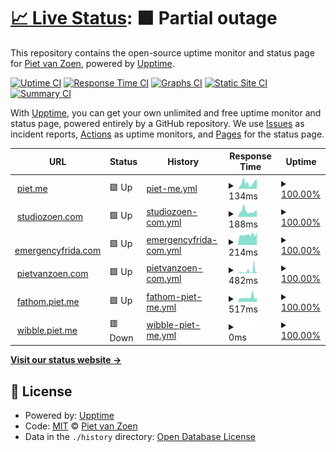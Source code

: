 # [📈 Live Status](https://pietvanzoen.github.io/upptime): <!--live status--> **🟧 Partial outage**

This repository contains the open-source uptime monitor and status page for [Piet van Zoen](https://piet.me), powered by [Upptime](https://github.com/upptime/upptime).

[![Uptime CI](https://github.com/pietvanzoen/upptime/workflows/Uptime%20CI/badge.svg)](https://github.com/upptime/upptime/actions?query=workflow%3A%22Uptime+CI%22)
[![Response Time CI](https://github.com/pietvanzoen/upptime/workflows/Response%20Time%20CI/badge.svg)](https://github.com/upptime/upptime/actions?query=workflow%3A%22Response+Time+CI%22)
[![Graphs CI](https://github.com/pietvanzoen/upptime/workflows/Graphs%20CI/badge.svg)](https://github.com/upptime/upptime/actions?query=workflow%3A%22Graphs+CI%22)
[![Static Site CI](https://github.com/pietvanzoen/upptime/workflows/Static%20Site%20CI/badge.svg)](https://github.com/upptime/upptime/actions?query=workflow%3A%22Static+Site+CI%22)
[![Summary CI](https://github.com/pietvanzoen/upptime/workflows/Summary%20CI/badge.svg)](https://github.com/upptime/upptime/actions?query=workflow%3A%22Summary+CI%22)

With [Upptime](https://upptime.js.org), you can get your own unlimited and free uptime monitor and status page, powered entirely by a GitHub repository. We use [Issues](https://github.com/pietvanzoen/upptime/issues) as incident reports, [Actions](https://github.com/pietvanzoen/upptime/actions) as uptime monitors, and [Pages](https://pietvanzoen.github.io/upptime) for the status page.

<!--start: status pages-->
<!-- This summary is generated by Upptime (https://github.com/upptime/upptime) -->
<!-- Do not edit this manually, your changes will be overwritten -->
<!-- prettier-ignore -->
| URL | Status | History | Response Time | Uptime |
| --- | ------ | ------- | ------------- | ------ |
| <img alt="" src="https://favicons.githubusercontent.com/piet.me" height="13"> [piet.me](https://piet.me/test) | 🟩 Up | [piet-me.yml](https://github.com/pietvanzoen/upptime/commits/HEAD/history/piet-me.yml) | <details><summary><img alt="Response time graph" src="./graphs/piet-me/response-time-week.png" height="20"> 134ms</summary><br><a href="https://pietvanzoen.github.io/upptime/history/piet-me"><img alt="Response time 137" src="https://img.shields.io/endpoint?url=https%3A%2F%2Fraw.githubusercontent.com%2Fpietvanzoen%2Fupptime%2FHEAD%2Fapi%2Fpiet-me%2Fresponse-time.json"></a><br><a href="https://pietvanzoen.github.io/upptime/history/piet-me"><img alt="24-hour response time 162" src="https://img.shields.io/endpoint?url=https%3A%2F%2Fraw.githubusercontent.com%2Fpietvanzoen%2Fupptime%2FHEAD%2Fapi%2Fpiet-me%2Fresponse-time-day.json"></a><br><a href="https://pietvanzoen.github.io/upptime/history/piet-me"><img alt="7-day response time 134" src="https://img.shields.io/endpoint?url=https%3A%2F%2Fraw.githubusercontent.com%2Fpietvanzoen%2Fupptime%2FHEAD%2Fapi%2Fpiet-me%2Fresponse-time-week.json"></a><br><a href="https://pietvanzoen.github.io/upptime/history/piet-me"><img alt="30-day response time 137" src="https://img.shields.io/endpoint?url=https%3A%2F%2Fraw.githubusercontent.com%2Fpietvanzoen%2Fupptime%2FHEAD%2Fapi%2Fpiet-me%2Fresponse-time-month.json"></a><br><a href="https://pietvanzoen.github.io/upptime/history/piet-me"><img alt="1-year response time 137" src="https://img.shields.io/endpoint?url=https%3A%2F%2Fraw.githubusercontent.com%2Fpietvanzoen%2Fupptime%2FHEAD%2Fapi%2Fpiet-me%2Fresponse-time-year.json"></a></details> | <details><summary><a href="https://pietvanzoen.github.io/upptime/history/piet-me">100.00%</a></summary><a href="https://pietvanzoen.github.io/upptime/history/piet-me"><img alt="All-time uptime 100.00%" src="https://img.shields.io/endpoint?url=https%3A%2F%2Fraw.githubusercontent.com%2Fpietvanzoen%2Fupptime%2FHEAD%2Fapi%2Fpiet-me%2Fuptime.json"></a><br><a href="https://pietvanzoen.github.io/upptime/history/piet-me"><img alt="24-hour uptime 100.00%" src="https://img.shields.io/endpoint?url=https%3A%2F%2Fraw.githubusercontent.com%2Fpietvanzoen%2Fupptime%2FHEAD%2Fapi%2Fpiet-me%2Fuptime-day.json"></a><br><a href="https://pietvanzoen.github.io/upptime/history/piet-me"><img alt="7-day uptime 100.00%" src="https://img.shields.io/endpoint?url=https%3A%2F%2Fraw.githubusercontent.com%2Fpietvanzoen%2Fupptime%2FHEAD%2Fapi%2Fpiet-me%2Fuptime-week.json"></a><br><a href="https://pietvanzoen.github.io/upptime/history/piet-me"><img alt="30-day uptime 100.00%" src="https://img.shields.io/endpoint?url=https%3A%2F%2Fraw.githubusercontent.com%2Fpietvanzoen%2Fupptime%2FHEAD%2Fapi%2Fpiet-me%2Fuptime-month.json"></a><br><a href="https://pietvanzoen.github.io/upptime/history/piet-me"><img alt="1-year uptime 100.00%" src="https://img.shields.io/endpoint?url=https%3A%2F%2Fraw.githubusercontent.com%2Fpietvanzoen%2Fupptime%2FHEAD%2Fapi%2Fpiet-me%2Fuptime-year.json"></a></details>
| <img alt="" src="https://favicons.githubusercontent.com/www.studiozoen.com" height="13"> [studiozoen.com](https://www.studiozoen.com) | 🟩 Up | [studiozoen-com.yml](https://github.com/pietvanzoen/upptime/commits/HEAD/history/studiozoen-com.yml) | <details><summary><img alt="Response time graph" src="./graphs/studiozoen-com/response-time-week.png" height="20"> 188ms</summary><br><a href="https://pietvanzoen.github.io/upptime/history/studiozoen-com"><img alt="Response time 195" src="https://img.shields.io/endpoint?url=https%3A%2F%2Fraw.githubusercontent.com%2Fpietvanzoen%2Fupptime%2FHEAD%2Fapi%2Fstudiozoen-com%2Fresponse-time.json"></a><br><a href="https://pietvanzoen.github.io/upptime/history/studiozoen-com"><img alt="24-hour response time 202" src="https://img.shields.io/endpoint?url=https%3A%2F%2Fraw.githubusercontent.com%2Fpietvanzoen%2Fupptime%2FHEAD%2Fapi%2Fstudiozoen-com%2Fresponse-time-day.json"></a><br><a href="https://pietvanzoen.github.io/upptime/history/studiozoen-com"><img alt="7-day response time 188" src="https://img.shields.io/endpoint?url=https%3A%2F%2Fraw.githubusercontent.com%2Fpietvanzoen%2Fupptime%2FHEAD%2Fapi%2Fstudiozoen-com%2Fresponse-time-week.json"></a><br><a href="https://pietvanzoen.github.io/upptime/history/studiozoen-com"><img alt="30-day response time 195" src="https://img.shields.io/endpoint?url=https%3A%2F%2Fraw.githubusercontent.com%2Fpietvanzoen%2Fupptime%2FHEAD%2Fapi%2Fstudiozoen-com%2Fresponse-time-month.json"></a><br><a href="https://pietvanzoen.github.io/upptime/history/studiozoen-com"><img alt="1-year response time 195" src="https://img.shields.io/endpoint?url=https%3A%2F%2Fraw.githubusercontent.com%2Fpietvanzoen%2Fupptime%2FHEAD%2Fapi%2Fstudiozoen-com%2Fresponse-time-year.json"></a></details> | <details><summary><a href="https://pietvanzoen.github.io/upptime/history/studiozoen-com">100.00%</a></summary><a href="https://pietvanzoen.github.io/upptime/history/studiozoen-com"><img alt="All-time uptime 100.00%" src="https://img.shields.io/endpoint?url=https%3A%2F%2Fraw.githubusercontent.com%2Fpietvanzoen%2Fupptime%2FHEAD%2Fapi%2Fstudiozoen-com%2Fuptime.json"></a><br><a href="https://pietvanzoen.github.io/upptime/history/studiozoen-com"><img alt="24-hour uptime 100.00%" src="https://img.shields.io/endpoint?url=https%3A%2F%2Fraw.githubusercontent.com%2Fpietvanzoen%2Fupptime%2FHEAD%2Fapi%2Fstudiozoen-com%2Fuptime-day.json"></a><br><a href="https://pietvanzoen.github.io/upptime/history/studiozoen-com"><img alt="7-day uptime 100.00%" src="https://img.shields.io/endpoint?url=https%3A%2F%2Fraw.githubusercontent.com%2Fpietvanzoen%2Fupptime%2FHEAD%2Fapi%2Fstudiozoen-com%2Fuptime-week.json"></a><br><a href="https://pietvanzoen.github.io/upptime/history/studiozoen-com"><img alt="30-day uptime 100.00%" src="https://img.shields.io/endpoint?url=https%3A%2F%2Fraw.githubusercontent.com%2Fpietvanzoen%2Fupptime%2FHEAD%2Fapi%2Fstudiozoen-com%2Fuptime-month.json"></a><br><a href="https://pietvanzoen.github.io/upptime/history/studiozoen-com"><img alt="1-year uptime 100.00%" src="https://img.shields.io/endpoint?url=https%3A%2F%2Fraw.githubusercontent.com%2Fpietvanzoen%2Fupptime%2FHEAD%2Fapi%2Fstudiozoen-com%2Fuptime-year.json"></a></details>
| <img alt="" src="https://favicons.githubusercontent.com/emergencyfrida.com" height="13"> [emergencyfrida.com](https://emergencyfrida.com/-/f6c41a8bfc) | 🟩 Up | [emergencyfrida-com.yml](https://github.com/pietvanzoen/upptime/commits/HEAD/history/emergencyfrida-com.yml) | <details><summary><img alt="Response time graph" src="./graphs/emergencyfrida-com/response-time-week.png" height="20"> 214ms</summary><br><a href="https://pietvanzoen.github.io/upptime/history/emergencyfrida-com"><img alt="Response time 206" src="https://img.shields.io/endpoint?url=https%3A%2F%2Fraw.githubusercontent.com%2Fpietvanzoen%2Fupptime%2FHEAD%2Fapi%2Femergencyfrida-com%2Fresponse-time.json"></a><br><a href="https://pietvanzoen.github.io/upptime/history/emergencyfrida-com"><img alt="24-hour response time 187" src="https://img.shields.io/endpoint?url=https%3A%2F%2Fraw.githubusercontent.com%2Fpietvanzoen%2Fupptime%2FHEAD%2Fapi%2Femergencyfrida-com%2Fresponse-time-day.json"></a><br><a href="https://pietvanzoen.github.io/upptime/history/emergencyfrida-com"><img alt="7-day response time 214" src="https://img.shields.io/endpoint?url=https%3A%2F%2Fraw.githubusercontent.com%2Fpietvanzoen%2Fupptime%2FHEAD%2Fapi%2Femergencyfrida-com%2Fresponse-time-week.json"></a><br><a href="https://pietvanzoen.github.io/upptime/history/emergencyfrida-com"><img alt="30-day response time 206" src="https://img.shields.io/endpoint?url=https%3A%2F%2Fraw.githubusercontent.com%2Fpietvanzoen%2Fupptime%2FHEAD%2Fapi%2Femergencyfrida-com%2Fresponse-time-month.json"></a><br><a href="https://pietvanzoen.github.io/upptime/history/emergencyfrida-com"><img alt="1-year response time 206" src="https://img.shields.io/endpoint?url=https%3A%2F%2Fraw.githubusercontent.com%2Fpietvanzoen%2Fupptime%2FHEAD%2Fapi%2Femergencyfrida-com%2Fresponse-time-year.json"></a></details> | <details><summary><a href="https://pietvanzoen.github.io/upptime/history/emergencyfrida-com">100.00%</a></summary><a href="https://pietvanzoen.github.io/upptime/history/emergencyfrida-com"><img alt="All-time uptime 100.00%" src="https://img.shields.io/endpoint?url=https%3A%2F%2Fraw.githubusercontent.com%2Fpietvanzoen%2Fupptime%2FHEAD%2Fapi%2Femergencyfrida-com%2Fuptime.json"></a><br><a href="https://pietvanzoen.github.io/upptime/history/emergencyfrida-com"><img alt="24-hour uptime 100.00%" src="https://img.shields.io/endpoint?url=https%3A%2F%2Fraw.githubusercontent.com%2Fpietvanzoen%2Fupptime%2FHEAD%2Fapi%2Femergencyfrida-com%2Fuptime-day.json"></a><br><a href="https://pietvanzoen.github.io/upptime/history/emergencyfrida-com"><img alt="7-day uptime 100.00%" src="https://img.shields.io/endpoint?url=https%3A%2F%2Fraw.githubusercontent.com%2Fpietvanzoen%2Fupptime%2FHEAD%2Fapi%2Femergencyfrida-com%2Fuptime-week.json"></a><br><a href="https://pietvanzoen.github.io/upptime/history/emergencyfrida-com"><img alt="30-day uptime 100.00%" src="https://img.shields.io/endpoint?url=https%3A%2F%2Fraw.githubusercontent.com%2Fpietvanzoen%2Fupptime%2FHEAD%2Fapi%2Femergencyfrida-com%2Fuptime-month.json"></a><br><a href="https://pietvanzoen.github.io/upptime/history/emergencyfrida-com"><img alt="1-year uptime 100.00%" src="https://img.shields.io/endpoint?url=https%3A%2F%2Fraw.githubusercontent.com%2Fpietvanzoen%2Fupptime%2FHEAD%2Fapi%2Femergencyfrida-com%2Fuptime-year.json"></a></details>
| <img alt="" src="https://favicons.githubusercontent.com/pietvanzoen.com" height="13"> [pietvanzoen.com](http://pietvanzoen.com) | 🟩 Up | [pietvanzoen-com.yml](https://github.com/pietvanzoen/upptime/commits/HEAD/history/pietvanzoen-com.yml) | <details><summary><img alt="Response time graph" src="./graphs/pietvanzoen-com/response-time-week.png" height="20"> 482ms</summary><br><a href="https://pietvanzoen.github.io/upptime/history/pietvanzoen-com"><img alt="Response time 395" src="https://img.shields.io/endpoint?url=https%3A%2F%2Fraw.githubusercontent.com%2Fpietvanzoen%2Fupptime%2FHEAD%2Fapi%2Fpietvanzoen-com%2Fresponse-time.json"></a><br><a href="https://pietvanzoen.github.io/upptime/history/pietvanzoen-com"><img alt="24-hour response time 67" src="https://img.shields.io/endpoint?url=https%3A%2F%2Fraw.githubusercontent.com%2Fpietvanzoen%2Fupptime%2FHEAD%2Fapi%2Fpietvanzoen-com%2Fresponse-time-day.json"></a><br><a href="https://pietvanzoen.github.io/upptime/history/pietvanzoen-com"><img alt="7-day response time 482" src="https://img.shields.io/endpoint?url=https%3A%2F%2Fraw.githubusercontent.com%2Fpietvanzoen%2Fupptime%2FHEAD%2Fapi%2Fpietvanzoen-com%2Fresponse-time-week.json"></a><br><a href="https://pietvanzoen.github.io/upptime/history/pietvanzoen-com"><img alt="30-day response time 395" src="https://img.shields.io/endpoint?url=https%3A%2F%2Fraw.githubusercontent.com%2Fpietvanzoen%2Fupptime%2FHEAD%2Fapi%2Fpietvanzoen-com%2Fresponse-time-month.json"></a><br><a href="https://pietvanzoen.github.io/upptime/history/pietvanzoen-com"><img alt="1-year response time 395" src="https://img.shields.io/endpoint?url=https%3A%2F%2Fraw.githubusercontent.com%2Fpietvanzoen%2Fupptime%2FHEAD%2Fapi%2Fpietvanzoen-com%2Fresponse-time-year.json"></a></details> | <details><summary><a href="https://pietvanzoen.github.io/upptime/history/pietvanzoen-com">100.00%</a></summary><a href="https://pietvanzoen.github.io/upptime/history/pietvanzoen-com"><img alt="All-time uptime 100.00%" src="https://img.shields.io/endpoint?url=https%3A%2F%2Fraw.githubusercontent.com%2Fpietvanzoen%2Fupptime%2FHEAD%2Fapi%2Fpietvanzoen-com%2Fuptime.json"></a><br><a href="https://pietvanzoen.github.io/upptime/history/pietvanzoen-com"><img alt="24-hour uptime 100.00%" src="https://img.shields.io/endpoint?url=https%3A%2F%2Fraw.githubusercontent.com%2Fpietvanzoen%2Fupptime%2FHEAD%2Fapi%2Fpietvanzoen-com%2Fuptime-day.json"></a><br><a href="https://pietvanzoen.github.io/upptime/history/pietvanzoen-com"><img alt="7-day uptime 100.00%" src="https://img.shields.io/endpoint?url=https%3A%2F%2Fraw.githubusercontent.com%2Fpietvanzoen%2Fupptime%2FHEAD%2Fapi%2Fpietvanzoen-com%2Fuptime-week.json"></a><br><a href="https://pietvanzoen.github.io/upptime/history/pietvanzoen-com"><img alt="30-day uptime 100.00%" src="https://img.shields.io/endpoint?url=https%3A%2F%2Fraw.githubusercontent.com%2Fpietvanzoen%2Fupptime%2FHEAD%2Fapi%2Fpietvanzoen-com%2Fuptime-month.json"></a><br><a href="https://pietvanzoen.github.io/upptime/history/pietvanzoen-com"><img alt="1-year uptime 100.00%" src="https://img.shields.io/endpoint?url=https%3A%2F%2Fraw.githubusercontent.com%2Fpietvanzoen%2Fupptime%2FHEAD%2Fapi%2Fpietvanzoen-com%2Fuptime-year.json"></a></details>
| <img alt="" src="https://favicons.githubusercontent.com/fathom.piet.me" height="13"> [fathom.piet.me](https://fathom.piet.me) | 🟩 Up | [fathom-piet-me.yml](https://github.com/pietvanzoen/upptime/commits/HEAD/history/fathom-piet-me.yml) | <details><summary><img alt="Response time graph" src="./graphs/fathom-piet-me/response-time-week.png" height="20"> 517ms</summary><br><a href="https://pietvanzoen.github.io/upptime/history/fathom-piet-me"><img alt="Response time 479" src="https://img.shields.io/endpoint?url=https%3A%2F%2Fraw.githubusercontent.com%2Fpietvanzoen%2Fupptime%2FHEAD%2Fapi%2Ffathom-piet-me%2Fresponse-time.json"></a><br><a href="https://pietvanzoen.github.io/upptime/history/fathom-piet-me"><img alt="24-hour response time 452" src="https://img.shields.io/endpoint?url=https%3A%2F%2Fraw.githubusercontent.com%2Fpietvanzoen%2Fupptime%2FHEAD%2Fapi%2Ffathom-piet-me%2Fresponse-time-day.json"></a><br><a href="https://pietvanzoen.github.io/upptime/history/fathom-piet-me"><img alt="7-day response time 517" src="https://img.shields.io/endpoint?url=https%3A%2F%2Fraw.githubusercontent.com%2Fpietvanzoen%2Fupptime%2FHEAD%2Fapi%2Ffathom-piet-me%2Fresponse-time-week.json"></a><br><a href="https://pietvanzoen.github.io/upptime/history/fathom-piet-me"><img alt="30-day response time 479" src="https://img.shields.io/endpoint?url=https%3A%2F%2Fraw.githubusercontent.com%2Fpietvanzoen%2Fupptime%2FHEAD%2Fapi%2Ffathom-piet-me%2Fresponse-time-month.json"></a><br><a href="https://pietvanzoen.github.io/upptime/history/fathom-piet-me"><img alt="1-year response time 479" src="https://img.shields.io/endpoint?url=https%3A%2F%2Fraw.githubusercontent.com%2Fpietvanzoen%2Fupptime%2FHEAD%2Fapi%2Ffathom-piet-me%2Fresponse-time-year.json"></a></details> | <details><summary><a href="https://pietvanzoen.github.io/upptime/history/fathom-piet-me">100.00%</a></summary><a href="https://pietvanzoen.github.io/upptime/history/fathom-piet-me"><img alt="All-time uptime 100.00%" src="https://img.shields.io/endpoint?url=https%3A%2F%2Fraw.githubusercontent.com%2Fpietvanzoen%2Fupptime%2FHEAD%2Fapi%2Ffathom-piet-me%2Fuptime.json"></a><br><a href="https://pietvanzoen.github.io/upptime/history/fathom-piet-me"><img alt="24-hour uptime 100.00%" src="https://img.shields.io/endpoint?url=https%3A%2F%2Fraw.githubusercontent.com%2Fpietvanzoen%2Fupptime%2FHEAD%2Fapi%2Ffathom-piet-me%2Fuptime-day.json"></a><br><a href="https://pietvanzoen.github.io/upptime/history/fathom-piet-me"><img alt="7-day uptime 100.00%" src="https://img.shields.io/endpoint?url=https%3A%2F%2Fraw.githubusercontent.com%2Fpietvanzoen%2Fupptime%2FHEAD%2Fapi%2Ffathom-piet-me%2Fuptime-week.json"></a><br><a href="https://pietvanzoen.github.io/upptime/history/fathom-piet-me"><img alt="30-day uptime 100.00%" src="https://img.shields.io/endpoint?url=https%3A%2F%2Fraw.githubusercontent.com%2Fpietvanzoen%2Fupptime%2FHEAD%2Fapi%2Ffathom-piet-me%2Fuptime-month.json"></a><br><a href="https://pietvanzoen.github.io/upptime/history/fathom-piet-me"><img alt="1-year uptime 100.00%" src="https://img.shields.io/endpoint?url=https%3A%2F%2Fraw.githubusercontent.com%2Fpietvanzoen%2Fupptime%2FHEAD%2Fapi%2Ffathom-piet-me%2Fuptime-year.json"></a></details>
| <img alt="" src="https://favicons.githubusercontent.com/wibble.piet.me" height="13"> [wibble.piet.me](https://wibble.piet.me) | 🟥 Down | [wibble-piet-me.yml](https://github.com/pietvanzoen/upptime/commits/HEAD/history/wibble-piet-me.yml) | <details><summary><img alt="Response time graph" src="./graphs/wibble-piet-me/response-time-week.png" height="20"> 0ms</summary><br><a href="https://pietvanzoen.github.io/upptime/history/wibble-piet-me"><img alt="Response time 0" src="https://img.shields.io/endpoint?url=https%3A%2F%2Fraw.githubusercontent.com%2Fpietvanzoen%2Fupptime%2FHEAD%2Fapi%2Fwibble-piet-me%2Fresponse-time.json"></a><br><a href="https://pietvanzoen.github.io/upptime/history/wibble-piet-me"><img alt="24-hour response time 0" src="https://img.shields.io/endpoint?url=https%3A%2F%2Fraw.githubusercontent.com%2Fpietvanzoen%2Fupptime%2FHEAD%2Fapi%2Fwibble-piet-me%2Fresponse-time-day.json"></a><br><a href="https://pietvanzoen.github.io/upptime/history/wibble-piet-me"><img alt="7-day response time 0" src="https://img.shields.io/endpoint?url=https%3A%2F%2Fraw.githubusercontent.com%2Fpietvanzoen%2Fupptime%2FHEAD%2Fapi%2Fwibble-piet-me%2Fresponse-time-week.json"></a><br><a href="https://pietvanzoen.github.io/upptime/history/wibble-piet-me"><img alt="30-day response time 0" src="https://img.shields.io/endpoint?url=https%3A%2F%2Fraw.githubusercontent.com%2Fpietvanzoen%2Fupptime%2FHEAD%2Fapi%2Fwibble-piet-me%2Fresponse-time-month.json"></a><br><a href="https://pietvanzoen.github.io/upptime/history/wibble-piet-me"><img alt="1-year response time 0" src="https://img.shields.io/endpoint?url=https%3A%2F%2Fraw.githubusercontent.com%2Fpietvanzoen%2Fupptime%2FHEAD%2Fapi%2Fwibble-piet-me%2Fresponse-time-year.json"></a></details> | <details><summary><a href="https://pietvanzoen.github.io/upptime/history/wibble-piet-me">100.00%</a></summary><a href="https://pietvanzoen.github.io/upptime/history/wibble-piet-me"><img alt="All-time uptime 100.00%" src="https://img.shields.io/endpoint?url=https%3A%2F%2Fraw.githubusercontent.com%2Fpietvanzoen%2Fupptime%2FHEAD%2Fapi%2Fwibble-piet-me%2Fuptime.json"></a><br><a href="https://pietvanzoen.github.io/upptime/history/wibble-piet-me"><img alt="24-hour uptime 100.00%" src="https://img.shields.io/endpoint?url=https%3A%2F%2Fraw.githubusercontent.com%2Fpietvanzoen%2Fupptime%2FHEAD%2Fapi%2Fwibble-piet-me%2Fuptime-day.json"></a><br><a href="https://pietvanzoen.github.io/upptime/history/wibble-piet-me"><img alt="7-day uptime 100.00%" src="https://img.shields.io/endpoint?url=https%3A%2F%2Fraw.githubusercontent.com%2Fpietvanzoen%2Fupptime%2FHEAD%2Fapi%2Fwibble-piet-me%2Fuptime-week.json"></a><br><a href="https://pietvanzoen.github.io/upptime/history/wibble-piet-me"><img alt="30-day uptime 100.00%" src="https://img.shields.io/endpoint?url=https%3A%2F%2Fraw.githubusercontent.com%2Fpietvanzoen%2Fupptime%2FHEAD%2Fapi%2Fwibble-piet-me%2Fuptime-month.json"></a><br><a href="https://pietvanzoen.github.io/upptime/history/wibble-piet-me"><img alt="1-year uptime 100.00%" src="https://img.shields.io/endpoint?url=https%3A%2F%2Fraw.githubusercontent.com%2Fpietvanzoen%2Fupptime%2FHEAD%2Fapi%2Fwibble-piet-me%2Fuptime-year.json"></a></details>

<!--end: status pages-->

[**Visit our status website →**](https://pietvanzoen.github.io/upptime)

## 📄 License

- Powered by: [Upptime](https://github.com/upptime/upptime)
- Code: [MIT](./LICENSE) © [Piet van Zoen](https://piet.me)
- Data in the `./history` directory: [Open Database License](https://opendatacommons.org/licenses/odbl/1-0/)
